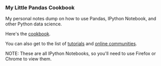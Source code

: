 ### My Little Pandas Cookbook

My personal notes dump on how to use Pandas,  IPython Notebook, and other Python data science.

Here's the [cookbook](http://nbviewer.ipython.org/github/aschneiderman/cookbook-notes/blob/master/cookbook/Pandas_4_Excel_Users.ipynb).

You can also get to the list of [tutorials](http://nbviewer.ipython.org/github/aschneiderman/cookbook-notes/blob/master/Tutorials.ipynb) and [online communities](http://nbviewer.ipython.org/github/aschneiderman/cookbook-notes/blob/master/Online_Communities.ipynb).

NOTE:  These are all IPython Notebooks, so you'll need to use Firefox or Chrome to view them. 
